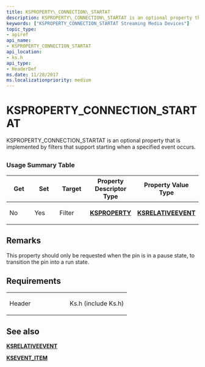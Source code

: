 ```yaml
---
title: KSPROPERTY\_CONNECTION\_STARTAT
description: KSPROPERTY\_CONNECTION\_STARTAT is an optional property that is implemented by filters that support starting when a specified event occurs.
keywords: ["KSPROPERTY_CONNECTION_STARTAT Streaming Media Devices"]
topic_type:
- apiref
api_name:
- KSPROPERTY_CONNECTION_STARTAT
api_location:
- ks.h
api_type:
- HeaderDef
ms.date: 11/28/2017
ms.localizationpriority: medium
---
```


# KSPROPERTY\_CONNECTION\_STARTAT


KSPROPERTY\_CONNECTION\_STARTAT is an optional property that is implemented by filters that support starting when a specified event occurs.

## <span id="ddk_ksproperty_connection_startat_ks"></span><span id="DDK_KSPROPERTY_CONNECTION_STARTAT_KS"></span>


### Usage Summary Table

<table>
<colgroup>
<col width="20%" />
<col width="20%" />
<col width="20%" />
<col width="20%" />
<col width="20%" />
</colgroup>
<thead>
<tr class="header">
<th>Get</th>
<th>Set</th>
<th>Target</th>
<th>Property Descriptor Type</th>
<th>Property Value Type</th>
</tr>
</thead>
<tbody>
<tr class="odd">
<td><p>No</p></td>
<td><p>Yes</p></td>
<td><p>Filter</p></td>
<td><p><a href="/windows-hardware/drivers/ddi/ks/ns-ks-ksidentifier" data-raw-source="[&lt;strong&gt;KSPROPERTY&lt;/strong&gt;](/windows-hardware/drivers/ddi/ks/ns-ks-ksidentifier)"><strong>KSPROPERTY</strong></a></p></td>
<td><p><a href="/windows-hardware/drivers/ddi/ks/ns-ks-ksrelativeevent" data-raw-source="[&lt;strong&gt;KSRELATIVEEVENT&lt;/strong&gt;](/windows-hardware/drivers/ddi/ks/ns-ks-ksrelativeevent)"><strong>KSRELATIVEEVENT</strong></a></p></td>
</tr>
</tbody>
</table>

 

Remarks
-------

This property should only be requested when the pin is in a pause state, to transition the pin into a run state.

Requirements
------------

<table>
<colgroup>
<col width="50%" />
<col width="50%" />
</colgroup>
<tbody>
<tr class="odd">
<td><p>Header</p></td>
<td>Ks.h (include Ks.h)</td>
</tr>
</tbody>
</table>

## See also


[**KSRELATIVEEVENT**](/windows-hardware/drivers/ddi/ks/ns-ks-ksrelativeevent)

[**KSEVENT\_ITEM**](/windows-hardware/drivers/ddi/ks/ns-ks-ksevent_item)

